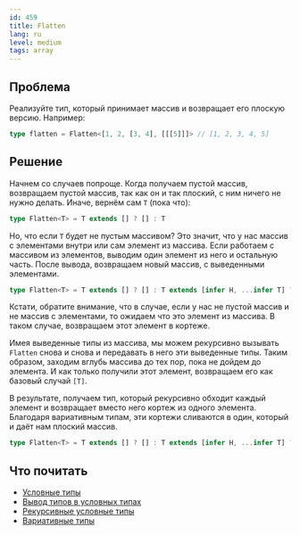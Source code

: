 ```yaml
---
id: 459
title: Flatten
lang: ru
level: medium
tags: array
---
```


## Проблема

Реализуйте тип, который принимает массив и возвращает его плоскую версию.
Например:

```typescript
type flatten = Flatten<[1, 2, [3, 4], [[[5]]]> // [1, 2, 3, 4, 5]
```

## Решение

Начнем со случаев попроще.
Когда получаем пустой массив, возвращаем пустой массив, так как он и так плоский, с ним ничего не нужно делать.
Иначе, вернём сам `T` (пока что):

```typescript
type Flatten<T> = T extends [] ? [] : T
```

Но, что если `T` будет не пустым массивом?
Это значит, что у нас массив с элементами внутри или сам элемент из массива.
Если работаем с массивом из элементов, выводим один элемент из него и остальную часть.
После вывода, возвращаем новый массив, с выведенными элементами.

```typescript
type Flatten<T> = T extends [] ? [] : T extends [infer H, ...infer T] ? [H, T] : [T]
```

Кстати, обратите внимание, что в случае, если у нас не пустой массив и не массив с элементами, то ожидаем что это элемент из массива.
В таком случае, возвращаем этот элемент в кортеже.

Имея выведенные типы из массива, мы можем рекурсивно вызывать `Flatten` снова и снова и передавать в него эти выведенные типы.
Таким образом, заходим вглубь массива до тех пор, пока не дойдем до элемента.
И как только получили этот элемент, возвращаем его как базовый случай `[T]`.

В результате, получаем тип, который рекурсивно обходит каждый элемент и возвращает вместо него кортеж из одного элемента.
Благодаря вариативным типам, эти кортежи сливаются в один, который и даёт нам плоский массив.

```typescript
type Flatten<T> = T extends [] ? [] : T extends [infer H, ...infer T] ? [...Flatten<H>, ...Flatten<T>] : [T]
```

## Что почитать

- [Условные типы](https://www.typescriptlang.org/docs/handbook/advanced-types.html#conditional-types)
- [Вывод типов в условных типах](https://www.typescriptlang.org/docs/handbook/advanced-types.html#type-inference-in-conditional-types)
- [Рекурсивные условные типы](https://www.typescriptlang.org/docs/handbook/release-notes/typescript-4-1.html#recursive-conditional-types)
- [Вариативные типы](https://www.typescriptlang.org/docs/handbook/release-notes/typescript-4-0.html#variadic-tuple-types)
